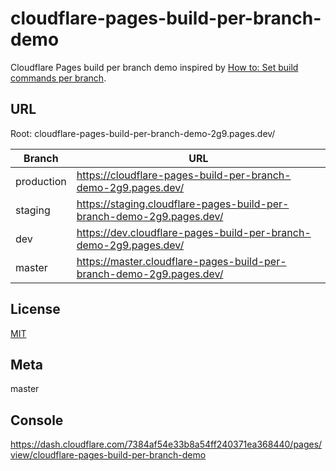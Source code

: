 # cloudflare-pages-build-per-branch-demo



Cloudflare Pages build per branch demo inspired by [How to: Set build commands per branch](https://developers.cloudflare.com/pages/how-to/build-commands-branches/).

## URL

Root: cloudflare-pages-build-per-branch-demo-2g9.pages.dev/

| Branch | URL |
| --- | --- |
| production | https://cloudflare-pages-build-per-branch-demo-2g9.pages.dev/ |
| staging | https://staging.cloudflare-pages-build-per-branch-demo-2g9.pages.dev/ |
| dev | https://dev.cloudflare-pages-build-per-branch-demo-2g9.pages.dev/ |
| master | https://master.cloudflare-pages-build-per-branch-demo-2g9.pages.dev/ |

## License

[MIT](LICENSE)

## Meta

master

## Console

https://dash.cloudflare.com/7384af54e33b8a54ff240371ea368440/pages/view/cloudflare-pages-build-per-branch-demo
